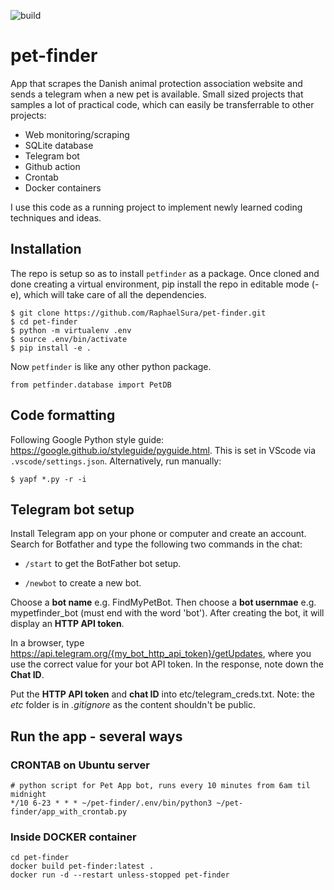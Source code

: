 ![build](https://github.com/RaphaelSura/pet-finder/actions/workflows/build.yml/badge.svg)

# pet-finder
App that scrapes the Danish animal protection association website and sends a telegram when a new pet is available. 
Small sized projects that samples a lot of practical code, which can easily be transferrable to other projects:
- Web monitoring/scraping
- SQLite database
- Telegram bot
- Github action
- Crontab
- Docker containers

I use this code as a running project to implement newly learned coding techniques and ideas.

## Installation
The repo is setup so as to install ```petfinder``` as a package. Once cloned and done creating a virtual environment, pip install the repo in editable mode (-e), which will take care of all the dependencies.
```
$ git clone https://github.com/RaphaelSura/pet-finder.git
$ cd pet-finder
$ python -m virtualenv .env
$ source .env/bin/activate
$ pip install -e .
```
Now ``` petfinder ``` is like any other python package.
```
from petfinder.database import PetDB
```
## Code formatting
Following Google Python style guide: https://google.github.io/styleguide/pyguide.html. 
This is set in VScode via ``` .vscode/settings.json ```. Alternatively, run manually:
```
$ yapf *.py -r -i
```

## Telegram bot setup
Install Telegram app on your phone or computer and create an account. Search for Botfather and type the following two commands in the chat:

- ```/start``` to get the BotFather bot setup.

- ```/newbot``` to create a new bot.

Choose a **bot name** e.g. FindMyPetBot. Then choose a **bot usernmae** e.g. mypetfinder_bot (must end with the word 'bot'). After creating the bot, it will display an **HTTP API token**.

In a browser, type https://api.telegram.org/{my_bot_http_api_token}/getUpdates, where you use the correct value for your bot API token. In the response, note down the **Chat ID**. 

Put the **HTTP API token** and **chat ID** into etc/telegram_creds.txt. Note: the *etc* folder is in *.gitignore* as the content shouldn't be public.

## Run the app - several ways
### CRONTAB on Ubuntu server
```
# python script for Pet App bot, runs every 10 minutes from 6am til midnight
*/10 6-23 * * * ~/pet-finder/.env/bin/python3 ~/pet-finder/app_with_crontab.py
```
### Inside DOCKER container
```
cd pet-finder
docker build pet-finder:latest .
docker run -d --restart unless-stopped pet-finder
```
